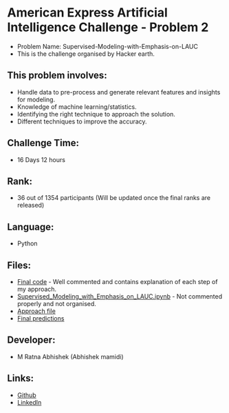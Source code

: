 # American Express Artificial Intelligence Challenge - Problem 2
- Problem Name: Supervised-Modeling-with-Emphasis-on-LAUC
- This is the challenge organised by Hacker earth.

## This problem involves:
- Handle data to pre-process and generate relevant features and insights for modeling.
- Knowledge of machine learning/statistics.
- Identifying the right technique to approach the solution.
- Different techniques to improve the accuracy.

## Challenge Time: 
- 16 Days 12 hours

## Rank:
- 36 out of 1354 participants (Will be updated once the final ranks are released)

## Language:
- Python

## Files:
- [Final code](https://github.com/Abhishekmamidi123/Supervised-Modeling-with-Emphasis-on-LAUC/blob/master/Final_code.ipynb) - Well commented and contains explanation of each step of my approach.
- [Supervised_Modeling_with_Emphasis_on_LAUC.ipynb](https://github.com/Abhishekmamidi123/Supervised-Modeling-with-Emphasis-on-LAUC/blob/master/Supervised_Modeling_with_Emphasis_on_LAUC.ipynb) - Not commented properly and not organised.
- [Approach file](https://github.com/Abhishekmamidi123/Supervised-Modeling-with-Emphasis-on-LAUC/blob/master/Approach.txt)
- [Final predictions](https://github.com/Abhishekmamidi123/Supervised-Modeling-with-Emphasis-on-LAUC/blob/master/final_predictions.csv)

## Developer:
- M Ratna Abhishek (Abhishek mamidi)

## Links:
- [Github](https://github.com/Abhishekmamidi123)
- [LinkedIn](https://www.linkedin.com/in/abhishek-mamidi-a7a982114/)
